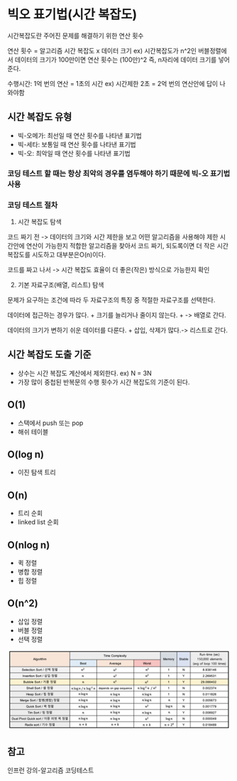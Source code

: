 # 빅오 표기법(시간 복잡도)

시간복잡도란 주어진 문제를 해결하기 위한 연산 횟수

연산 횟수 = 알고리즘 시간 복잡도 x 데이터 크기 ex) 시간복잡도가 n^2인 버블정렬에서 데이터의 크기가 100만이면 연산 횟수는 (100만)^2 즉, n자리에 데이터 크기를 넣어준다.

수행시간: 1억 번의 연산 = 1초의 시간 ex) 시간제한 2초 = 2억 번의 연산안에 답이 나와야함

## 시간 복잡도 유형

- 빅-오메가: 최선일 때 연산 횟수를 나타낸 표기법
- 빅-세타: 보통일 때 연산 횟수를 나타낸 표기법
- 빅-오: 최악일 때 연산 횟수를 나타낸 표기법

### 코딩 테스트 할 때는 항상 최악의 경우를 염두해야 하기 때문에 빅-오 표기법 사용

### 코딩 테스트 절차

1. 시간 복잡도 탐색

코드 짜기 전 -> 데이터의 크기와 시간 제한을 보고 어떤 알고리즘을 사용해야 제한 시간안에 연산이 가능한지 적합한 알고리즘을
찾아서 코드 짜기, 되도록이면 더 작은 시간복잡도를 시도하고 대부분은O(n)이다.

코드를 짜고 나서 -> 시간 복잡도 효율이 더 좋은(작은) 방식으로 가능한지 확인

2. 기본 자료구조(배열, 리스트) 탐색

문제가 요구하는 조건에 따라 두 자료구조의 특징 중 적절한 자료구조를 선택한다. 

데이터에 접근하는 경우가 많다. + 크기를 늘리거나 줄이지 않는다. + -> 배열로 간다.

데이터의 크기가 변하기 쉬운 데이터를 다룬다. + 삽입, 삭제가 많다.-> 리스트로 간다.

## 시간 복잡도 도출 기준

- 상수는 시간 복잡도 계산에서 제외한다. ex) N = 3N
- 가장 많이 중첩된 반복문의 수행 횟수가 시간 복잡도의 기준이 된다.

## O(1)

- 스택에서 push 또는 pop
- 해쉬 테이블

## O(log n)

- 이진 탐색 트리

## O(n)

- 트리 순회
- linked list 순회

## O(nlog n)

- 퀵 정렬
- 병합 정렬
- 힙 정렬

## O(n^2)

- 삽입 정렬
- 버블 정렬
- 선택 정렬

![](https://github.com/kabommm/TIL/blob/main/Algorithm/img/Time%20Complexity.png)

## 참고

인프런 강의-알고리즘 코딩테스트
